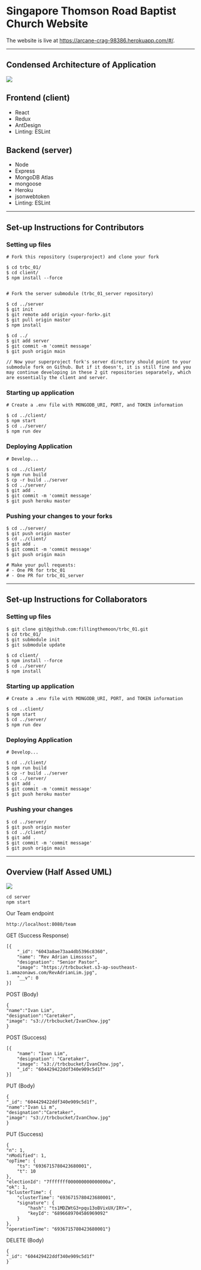 # Singapore Thomson Road Baptist Church Website

The website is live at https://arcane-crag-98386.herokuapp.com/#/.

---

## Condensed Architecture of Application
![ ](https://trbcbucket.s3-ap-southeast-1.amazonaws.com/diagram.JPG)

## Frontend (client)
- React
- Redux
- AntDesign
- Linting: ESLint

## Backend (server)
- Node
- Express
- MongoDB Atlas
- mongoose
- Heroku
- jsonwebtoken
- Linting: ESLint

---

## Set-up Instructions for Contributors

### Setting up files
```
# Fork this repository (superproject) and clone your fork

$ cd trbc_01/
$ cd client/
$ npm install --force


# Fork the server submodule (trbc_01_server repository)

$ cd ../server
$ git init
$ git remote add origin <your-fork>.git
$ git pull origin master
$ npm install

$ cd ../
$ git add server
$ git commit -m 'commit message'
$ git push origin main

// Now your superproject fork's server directory should point to your submodule fork on Github. But if it doesn't, it is still fine and you may continue developing in these 2 git repositories separately, which are essentially the client and server.
``` 

### Starting up application
```
# Create a .env file with MONGODB_URI, PORT, and TOKEN information

$ cd ../client/
$ npm start
$ cd ../server/
$ npm run dev
```

### Deploying Application
```
# Develop...

$ cd ../client/
$ npm run build
$ cp -r build ../server
$ cd ../server/
$ git add .
$ git commit -m 'commit message'
$ git push heroku master
```

### Pushing your changes to your forks
```
$ cd ../server/
$ git push origin master
$ cd ../client/
$ git add .
$ git commit -m 'commit message'
$ git push origin main

# Make your pull requests:
# - One PR for trbc_01
# - One PR for trbc_01_server
```

---

## Set-up Instructions for Collaborators

### Setting up files
```
$ git clone git@github.com:fillingthemoon/trbc_01.git
$ cd trbc_01/
$ git submodule init
$ git submodule update

$ cd client/
$ npm install --force
$ cd ../server/
$ npm install
```

### Starting up application
```
# Create a .env file with MONGODB_URI, PORT, and TOKEN information

$ cd ..client/
$ npm start
$ cd ../server/
$ npm run dev

```

### Deploying Application
```
# Develop...

$ cd ../client/
$ npm run build
$ cp -r build ../server
$ cd ../server/
$ git add .
$ git commit -m 'commit message'
$ git push heroku master
```

### Pushing your changes
```
$ cd ../server/
$ git push origin master
$ cd ../client/
$ git add .
$ git commit -m 'commit message'
$ git push origin main
```

---

## Overview (Half Assed UML)

![ ](https://trbcbucket.s3-ap-southeast-1.amazonaws.com/Half-Ass+UML.jpg)

```
cd server
npm start
```

Our Team endpoint
```
http://localhost:8080/team
```

GET (Success Response)

```
[{
    "_id": "6043a8ae73aa4db5396c8360",
    "name": "Rev Adrian Limsssss",
    "designation": "Senior Pastor",
    "image": "https://trbcbucket.s3-ap-southeast-1.amazonaws.com/RevAdrianLim.jpg",
    "__v": 0
}]
```

POST (Body)
```
{
"name":"Ivan Lim",
"designation":"Caretaker",
"image": "s3://trbcbucket/IvanChow.jpg"
}
```

POST (Success)
```   
[{
    "name": "Ivan Lim",
    "designation": "Caretaker",
    "image": "s3://trbcbucket/IvanChow.jpg",
    "_id": "604429422ddf340e909c5d1f"
}]
```

PUT (Body)
```
{
"_id": "604429422ddf340e909c5d1f",
"name":"Ivan Li m",
"designation":"Caretaker",
"image": "s3://trbcbucket/IvanChow.jpg"
}
```

PUT (Success)
```
{
"n": 1,
"nModified": 1,
"opTime": {
    "ts": "6936715780423680001",
    "t": 10
},
"electionId": "7fffffff000000000000000a",
"ok": 1,
"$clusterTime": {
    "clusterTime": "6936715780423680001",
    "signature": {
        "hash": "ts1MDZWtG3+pqu13oBVixUX/IRY=",
        "keyId": "6896689704586969092"
    }
},
"operationTime": "6936715780423680001"}
```

DELETE (Body)
```
{
"_id": "604429422ddf340e909c5d1f"
}
```